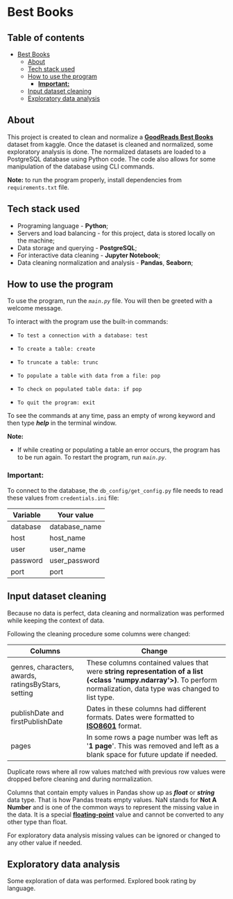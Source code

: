# Best Books


## Table of contents

<!-- TOC -->
* [Best Books](#best-books)
  * [About](#about)
  * [Tech stack used](#tech-stack-used)
  * [How to use the program](#how-to-use-the-program)
    * [**Important:**](#important)
  * [Input dataset cleaning](#input-dataset-cleaning)
  * [Exploratory data analysis](#exploratory-data-analysis)
<!-- TOC -->


## About

This project is created to clean and normalize a **[GoodReads Best Books](https://www.kaggle.com/datasets/thedevastator/comprehensive-overview-of-52478-goodreads-best-b?rvi=1)** dataset from kaggle. Once the dataset is cleaned and normalized, some exploratory analysis is done. The normalized datasets are loaded to a PostgreSQL database using Python code. The code also allows for some manipulation of the database using CLI commands.

**Note:** to run the program properly, install dependencies from `requirements.txt` file.

## Tech stack used

* Programing language - **Python**;
* Servers and load balancing - for this project, data is stored locally on the machine;
* Data storage and querying - **PostgreSQL**;
* For interactive data cleaning - **Jupyter Notebook**;
* Data cleaning normalization and analysis - **Pandas**, **Seaborn**;

## How to use the program

To use the program, run the _`main.py`_ file. You will then be greeted with a welcome message. 

To interact with the program use the built-in commands:

*     To test a connection with a database: test
*     To create a table: create
*     To truncate a table: trunc
*     To populate a table with data from a file: pop
*     To check on populated table data: if pop
*     To quit the program: exit

To see the commands at any time, pass an empty of wrong keyword and then type _**help**_ in the terminal window.


**Note:** 
- If while creating or populating a table an error occurs, the program has to be run again. To restart the program, run _`main.py`_.

### **Important:**

To connect to the database, the `db_config/get_config.py` file needs to read these values from `credentials.ini` file:

| Variable | Your value    |
|----------|---------------|
| database | database_name |
| host     | host_name     |
| user     | user_name     |
| password | user_password |
| port     | port          |

## Input dataset cleaning

Because no data is perfect, data cleaning and normalization was performed while keeping the context of data.

Following the cleaning procedure some columns were changed:

| Columns                                             | Change                                                                                                                                                                |
|-----------------------------------------------------|-----------------------------------------------------------------------------------------------------------------------------------------------------------------------|
| genres, characters, awards, ratingsByStars, setting | These columns contained values that were **string representation of a list (<class 'numpy.ndarray'>)**. To perform normalization, data type was changed to list type. |
| publishDate and firstPublishDate                    | Dates in these columns had different formats. Dates were formatted to **[ISO8601](https://www.iso.org/iso-8601-date-and-time-format.html)** format.                   |
| pages                                               | In some rows a page number was left as '**1 page**'. This was removed and left as a blank space for future update if needed.                                          |


Duplicate rows where all row values matched with previous row values were dropped before cleaning and during normalization.


Columns that contain empty values in Pandas show up as _**float**_ or _**string**_ data type. That is how Pandas treats empty values. NaN stands for **Not A Number** and is one of the common ways to represent the missing value in the data. It is a special **[floating-point](https://pandas.pydata.org/docs/user_guide/missing_data.html#integer-dtypes-and-missing-data)** value and cannot be converted to any other type than float.

For exploratory data analysis missing values can be ignored or changed to any other value if needed.


## Exploratory data analysis

Some exploration of data was performed. Explored book rating by language.